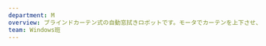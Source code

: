 ```yaml
---
department: M
overview: ブラインドカーテン式の自動窓拭きロボットです。モータでカーテンを上下させ、カーテンに付いたワイパー等で掃除をします。
team: Windows班
---
```

